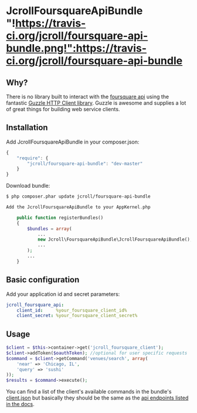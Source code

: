 # JcrollFoursquareApiBundle "!https://travis-ci.org/jcroll/foursquare-api-bundle.png!":https://travis-ci.org/jcroll/foursquare-api-bundle

## Why?

There is no library built to interact with the [foursquare api](https://developer.foursquare.com/) using the fantastic
[Guzzle HTTP Client library](https://github.com/guzzle/guzzle). Guzzle is awesome and supplies a lot of great things
for building web service clients.

## Installation

Add JcrollFoursquareApiBundle in your composer.json:

```js
{
    "require": {
        "jcroll/foursquare-api-bundle": "dev-master"
    }
}
```

Download bundle:

``` bash
$ php composer.phar update jcroll/foursquare-api-bundle
```

```php
Add the JcrollFoursquareApiBundle to your AppKernel.php

    public function registerBundles()
    {
        $bundles = array(
            ...
            new Jcroll\FoursquareApiBundle\JcrollFoursquareApiBundle(),
            ...
        );
        ...
    }
```

## Basic configuration

Add your application id and secret parameters:

```yaml
jcroll_foursquare_api:
    client_id:     %your_foursquare_client_id%
    client_secret: %your_foursquare_client_secret%
```

## Usage

```php
$client = $this->container->get('jcroll_foursquare_client');
$client->addToken($oauthToken); //optional for user specific requests
$command = $client->getCommand('venues/search', array(
    'near' => 'Chicago, IL',
    'query' => 'sushi'
));
$results = $command->execute();
```

You can find a list of the client's available commands in the bundle's
[client.json](https://github.com/jcroll/foursquare-api-bundle/blob/master/Resources/config/client.json) but basically
they should be the same as the [api endpoints listed in the docs](https://developer.foursquare.com/docs/).
